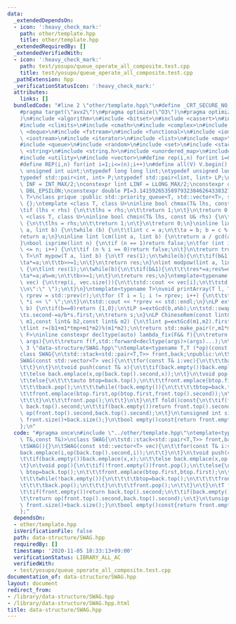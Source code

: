 ```yaml
---
data:
  _extendedDependsOn:
  - icon: ':heavy_check_mark:'
    path: other/template.hpp
    title: other/template.hpp
  _extendedRequiredBy: []
  _extendedVerifiedWith:
  - icon: ':heavy_check_mark:'
    path: test/yosupo/queue_operate_all_composite.test.cpp
    title: test/yosupo/queue_operate_all_composite.test.cpp
  _pathExtension: hpp
  _verificationStatusIcon: ':heavy_check_mark:'
  attributes:
    links: []
  bundledCode: "#line 2 \"other/template.hpp\"\n#define _CRT_SECURE_NO_WARNINGS\n\
    #pragma target(\"avx2\")\n#pragma optimize(\"O3\")\n#pragma optimize(\"unroll-loops\"\
    )\n#include <algorithm>\n#include <bitset>\n#include <cassert>\n#include <cfloat>\n\
    #include <climits>\n#include <cmath>\n#include <complex>\n#include <ctime>\n#include\
    \ <deque>\n#include <fstream>\n#include <functional>\n#include <iomanip>\n#include\
    \ <iostream>\n#include <iterator>\n#include <list>\n#include <map>\n#include <memory>\n\
    #include <queue>\n#include <random>\n#include <set>\n#include <stack>\n#include\
    \ <string>\n#include <string.h>\n#include <unordered_map>\n#include <unordered_set>\n\
    #include <utility>\n#include <vector>\n#define rep(i,n) for(int i=0;i<(n);i++)\n\
    #define REP(i,n) for(int i=1;i<=(n);i++)\n#define all(V) V.begin(),V.end()\ntypedef\
    \ unsigned int uint;\ntypedef long long lint;\ntypedef unsigned long long ulint;\n\
    typedef std::pair<int, int> P;\ntypedef std::pair<lint, lint> LP;\nconstexpr int\
    \ INF = INT_MAX/2;\nconstexpr lint LINF = LLONG_MAX/2;\nconstexpr double eps =\
    \ DBL_EPSILON;\nconstexpr double PI=3.141592653589793238462643383279;\ntemplate<class\
    \ T>\nclass prique :public std::priority_queue<T, std::vector<T>, std::greater<T>>\
    \ {};\ntemplate <class T, class U>\ninline bool chmax(T& lhs, const U& rhs) {\n\
    \tif (lhs < rhs) {\n\t\tlhs = rhs;\n\t\treturn 1;\n\t}\n\treturn 0;\n}\ntemplate\
    \ <class T, class U>\ninline bool chmin(T& lhs, const U& rhs) {\n\tif (lhs > rhs)\
    \ {\n\t\tlhs = rhs;\n\t\treturn 1;\n\t}\n\treturn 0;\n}\ninline lint gcd(lint\
    \ a, lint b) {\n\twhile (b) {\n\t\tlint c = a;\n\t\ta = b; b = c % b;\n\t}\n\t\
    return a;\n}\ninline lint lcm(lint a, lint b) {\n\treturn a / gcd(a, b) * b;\n\
    }\nbool isprime(lint n) {\n\tif (n == 1)return false;\n\tfor (int i = 2; i * i\
    \ <= n; i++) {\n\t\tif (n % i == 0)return false;\n\t}\n\treturn true;\n}\ntemplate<typename\
    \ T>\nT mypow(T a, lint b) {\n\tT res(1);\n\twhile(b){\n\t\tif(b&1)res*=a;\n\t\
    \ta*=a;\n\t\tb>>=1;\n\t}\n\treturn res;\n}\nlint modpow(lint a, lint b, lint m)\
    \ {\n\tlint res(1);\n\twhile(b){\n\t\tif(b&1){\n\t\t\tres*=a;res%=m;\n\t\t}\n\t\
    \ta*=a;a%=m;\n\t\tb>>=1;\n\t}\n\treturn res;\n}\ntemplate<typename T>\nvoid printArray(std::vector<T>&\
    \ vec) {\n\trep(i, vec.size()){\n\t\tstd::cout << vec[i];\n\t\tstd::cout<<(i==(int)vec.size()-1?\"\
    \\n\":\" \");\n\t}\n}\ntemplate<typename T>\nvoid printArray(T l, T r) {\n\tT\
    \ rprev = std::prev(r);\n\tfor (T i = l; i != rprev; i++) {\n\t\tstd::cout <<\
    \ *i << \" \";\n\t}\n\tstd::cout << *rprev << std::endl;\n}\nLP extGcd(lint a,lint\
    \ b) {\n\tif(b==0)return {1,0};\n\tLP s=extGcd(b,a%b);\n\tstd::swap(s.first,s.second);\n\
    \ts.second-=a/b*s.first;\n\treturn s;\n}\nLP ChineseRem(const lint& b1,const lint&\
    \ m1,const lint& b2,const lint& m2) {\n\tlint p=extGcd(m1,m2).first;\n\tlint tmp=(b2-b1)*p%m2;\n\
    \tlint r=(b1+m1*tmp+m1*m2)%(m1*m2);\n\treturn std::make_pair(r,m1*m2);\n}\ntemplate<typename\
    \ F>\ninline constexpr decltype(auto) lambda_fix(F&& f){\n\treturn [f=std::forward<F>(f)](auto&&...\
    \ args){\n\t\treturn f(f,std::forward<decltype(args)>(args)...);\n\t};\n}\n#line\
    \ 3 \"data-structure/SWAG.hpp\"\ntemplate<typename T,T (*op)(const T&,const T&)>\n\
    class SWAG{\n\tstd::stack<std::pair<T,T>> front,back;\npublic:\n\tSWAG(){}\n\t\
    SWAG(const std::vector<T> vec){\n\t\tfor(const T& i:vec){\n\t\t\tback.emplace(i,op(back.top().second,i));\n\
    \t\t}\n\t}\n\tvoid push(const T& x){\n\t\tif(back.empty())back.emplace(x,x);\n\
    \t\telse back.emplace(x,op(back.top().second,x));\n\t}\n\tvoid pop(){\n\t\tif(!front.empty())front.pop();\n\
    \t\telse{\n\t\t\tauto btop=back.top();\n\t\t\tfront.emplace(btop.first,btop.first);\n\
    \t\t\tback.pop();\n\t\t\twhile(!back.empty()){\n\t\t\t\tbtop=back.top();\n\t\t\
    \t\tfront.emplace(btop.first,op(btop.first,front.top().second));\n\t\t\t\tback.pop();\n\
    \t\t\t}\n\t\t\tfront.pop();\n\t\t}\n\t}\n\tT fold()const{\n\t\tif(front.empty())return\
    \ back.top().second;\n\t\tif(back.empty())return front.top().second;\n\t\treturn\
    \ op(front.top().second,back.top().second);\n\t}\n\tunsigned int size()const{return\
    \ front.size()+back.size();}\n\tbool empty()const{return front.empty()&&back.empty();}\n\
    };\n"
  code: "#pragma once\n#include \"../other/template.hpp\"\ntemplate<typename T,T (*op)(const\
    \ T&,const T&)>\nclass SWAG{\n\tstd::stack<std::pair<T,T>> front,back;\npublic:\n\
    \tSWAG(){}\n\tSWAG(const std::vector<T> vec){\n\t\tfor(const T& i:vec){\n\t\t\t\
    back.emplace(i,op(back.top().second,i));\n\t\t}\n\t}\n\tvoid push(const T& x){\n\
    \t\tif(back.empty())back.emplace(x,x);\n\t\telse back.emplace(x,op(back.top().second,x));\n\
    \t}\n\tvoid pop(){\n\t\tif(!front.empty())front.pop();\n\t\telse{\n\t\t\tauto\
    \ btop=back.top();\n\t\t\tfront.emplace(btop.first,btop.first);\n\t\t\tback.pop();\n\
    \t\t\twhile(!back.empty()){\n\t\t\t\tbtop=back.top();\n\t\t\t\tfront.emplace(btop.first,op(btop.first,front.top().second));\n\
    \t\t\t\tback.pop();\n\t\t\t}\n\t\t\tfront.pop();\n\t\t}\n\t}\n\tT fold()const{\n\
    \t\tif(front.empty())return back.top().second;\n\t\tif(back.empty())return front.top().second;\n\
    \t\treturn op(front.top().second,back.top().second);\n\t}\n\tunsigned int size()const{return\
    \ front.size()+back.size();}\n\tbool empty()const{return front.empty()&&back.empty();}\n\
    };"
  dependsOn:
  - other/template.hpp
  isVerificationFile: false
  path: data-structure/SWAG.hpp
  requiredBy: []
  timestamp: '2020-11-05 18:33:13+09:00'
  verificationStatus: LIBRARY_ALL_AC
  verifiedWith:
  - test/yosupo/queue_operate_all_composite.test.cpp
documentation_of: data-structure/SWAG.hpp
layout: document
redirect_from:
- /library/data-structure/SWAG.hpp
- /library/data-structure/SWAG.hpp.html
title: data-structure/SWAG.hpp
---
```

